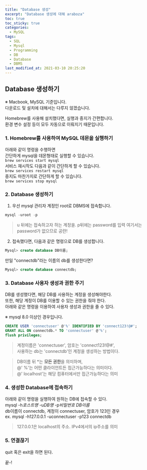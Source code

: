 ```yaml
---
title: "Database 생성"
excerpt: "Database 생성에 대해 araboza"
toc: true
toc_sticky: true
categories:
  - MySQL
tags:
  - SQL
  - Mysql
  - Programming
  - DB
  - Database
  - DBMS
last_modified_at: 2021-03-10 20:25:20
---
```


## Database 생성하기

※ Macbook, MySQL 기준입니다.  
  다운로드 및 설치에 대해서는 다루지 않겠습니다.

Homebrew를 사용해 설치했다면, 실행과 중지가 간편합니다.  
환경 변수 설정 등이 모두 자동으로 이뤄지기 때문입니다.

### **1. Homebrew를 사용하여 MySQL 데몬을 실행하기**  
   아래와 같이 명령을 수행하면  
   간단하게 mysql을 데몬형태로 실행할 수 있습니다.  
   `brew services start mysql`  
   서비스 재시작도 다음과 같이 간단하게 할 수 있습니다.  
   `brew services restart mysql`  
   중지도 마찬가지로 간단하게 할 수 있습니다.  
   `brew services stop mysql`  

### **2. Database 생성하기**
  1. 우선 mysql 관리자 계정인 root로 DBMS에 접속합니다.  
  ```sql
  mysql -uroot -p
  ```
  >u 뒤에는 접속하고자 하는 계정을. p뒤에는 password를 입력
  >여기서는 password가 없으므로 공란!

  2. 접속했다면, 다음과 같은 명령으로 DB를 생성합니다.
   ```sql
  Mysql> create database DB이름;
  ```
  만일 "connectdb"라는 이름의 db를 생성한다면?
  ```sql
  Mysql> create database connectdb;
  ```

### **3. Database 사용자 생성과 권한 주기**
DB를 생성했다면, 해당 DB를 사용하는 계정을 생성해야한다.  
또한, 해당 계정이 DB를 이용할 수 있는 권한을 줘야 한다.  
아래와 같은 명령을 이용하여 사용자 생성과 권한을 줄 수 있다.  
  
※ mysql 8.0 이상인 경우입니다.

  ```sql
  CREATE USER 'connectuser' @'%' IDENTIFIED BY 'connect123!@#';
  GRANT ALL ON connectdb.* TO 'connectuser' @'%';
  flush privileges;
  ```
> 계정이름은 'connectuser', 암호는 'connect123!@#',  
> 사용하는 db는 'connectdb'인 계정을 생성하는 방법이다.

> DB이름 뒤 *는 **모든 권한**을 의미하며,  
> @' %'는 어떤 클라이언트든 접근가능하다는 의미이다.  
> @' localhost'는 해당 컴퓨터에서만 접근가능하다는 의미  

### **4. 생성한 Database에 접속하기**
아래와 같이 명령을 실행하여 원하는 DB에 접속할 수 있다.  
mysql -h*호스트명* -u*DB명* -p*비밀번호* *DB이름*  
db이름이 connectdb, 계정이 connectuser, 암호가 123인 경우  
ex. mysql -h127.0.0.1 -uconnectuser -p123 connectdb  
>127.0.0.1은 localhost의 주소. IPv4에서의 ip주소를 의미

### **5. 연결끊기**
quit 혹은 exit을 하면 된다.

끝-!

